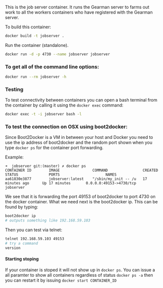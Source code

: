 This is the job server container. It runs the Gearman server to farms out work to all the workers containers who have registered with the Gearman server.

To build this container:
```sh
docker build -t jobserver .
```

Run the container (standalone).
```sh
docker run -d -p 4730 --name jobserver jobserver
```


### To get all of the command line options:
```sh
docker run --rm jobserver -h
```

### Testing
To test connectivity between containers you can open a bash terminal from the container by calling it using the `docker exec` command:
```sh
docker exec -t -i jobserver bash -l
```

### To test the connection on OSX using boot2docker:
Since Boot2Docker is a VM in between your host and Docker you need to use the ip address of boot2docker and the random port shown when you type `docker ps` for the container port forwarding.

Example:
```
➜  jobserver git:(master) ✗ docker ps
CONTAINER ID        IMAGE               COMMAND                CREATED             STATUS              PORTS                     NAMES
aa61830e3877        jobserver:latest    "/sbin/my_init -- /u   17 minutes ago      Up 17 minutes       0.0.0.0:49153->4730/tcp   jobserver
```

We see that it is forwarding the port 49153 of boot2docker to port 4730 on the docker container. What we need next is the boot2docker ip. This can be found by typing:
```sh
boot2docker ip
# outputs something like 192.168.59.103
```
Then you can test via telnet:
```sh
telnet 192.168.59.103 49153
# try a command
version
```


#### Starting stoping
If your container is stoped it will not show up in `docker ps`. You can issue a all paramter to show all containers regardless of status `docker ps -a` then you can restart it by issuing `docker start CONTAINER_ID`
